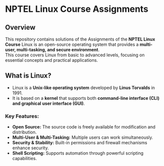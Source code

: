 # NPTEL Linux Course Assignments

## Overview
This repository contains solutions of the  Assignments of the **NPTEL Linux Course** 
Linux is an open-source operating system that provides a **multi-user, multi-tasking, and secure environment**.  
This course covers Linux from basic to advanced levels, focusing on essential concepts and practical applications. 

## What is Linux? 
 - Linux is a **Unix-like operating system** developed by **Linus Torvalds** in 1991. 
 - It is based on a **kernel** that supports both **command-line interface (CLI) and graphical user interface (GUI)**.

### Key Features:
- **Open Source:** The source code is freely available for modification and distribution.
- **Multi-User & Multi-Tasking:** Multiple users can work simultaneously.
- **Security & Stability:** Built-in permissions and firewall mechanisms enhance security.
- **Shell Scripting:** Supports automation through powerful scripting capabilities.



